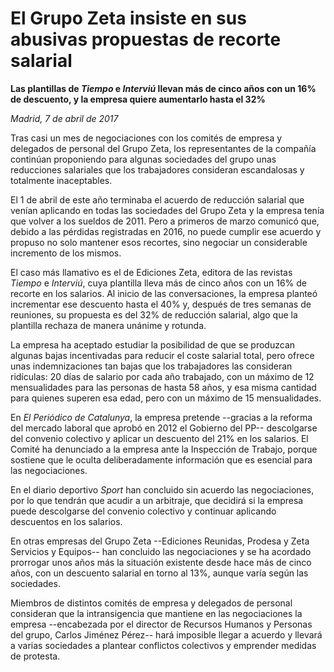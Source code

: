 # El Grupo Zeta insiste en sus abusivas propuestas de recorte salarial

**Las plantillas de *Tiempo* e *Interviú* llevan más de cinco años con un 16% de descuento, y la empresa quiere aumentarlo hasta el 32%**

*Madrid, 7 de abril de 2017*

Tras casi un mes de negociaciones con los comités de empresa y delegados de personal del Grupo Zeta, los representantes de la compañía continúan proponiendo para algunas sociedades del grupo unas reducciones salariales que los trabajadores consideran escandalosas y totalmente inaceptables.

El 1 de abril de este año terminaba el acuerdo de reducción salarial que venían aplicando en todas las sociedades del Grupo Zeta y la empresa tenía que volver a los sueldos de 2011. Pero a primeros de marzo comunicó que, debido a las pérdidas registradas en 2016, no puede cumplir ese acuerdo y propuso no solo mantener esos recortes, sino negociar un considerable incremento de los mismos.

El caso más llamativo es el de Ediciones Zeta, editora de las revistas *Tiempo* e *Interviú*, cuya plantilla lleva más de cinco años con un 16% de recorte en los salarios. Al inicio de las conversaciones, la empresa planteó incrementar ese descuento hasta el 40% y, después de tres semanas de reuniones, su propuesta es del 32% de reducción salarial, algo que la plantilla rechaza de manera unánime y rotunda.

La empresa ha aceptado estudiar la posibilidad de que se produzcan algunas bajas incentivadas para reducir el coste salarial total, pero ofrece unas indemnizaciones tan bajas que los trabajadores las consideran ridículas: 20 días de salario por cada año trabajado, con un máximo de 12 mensualidades para las personas de hasta 58 años, y esa misma cantidad para quienes superen esa edad, pero con un máximo de 15 mensualidades.

En *El Periódico de Catalunya*, la empresa pretende --gracias a la reforma del mercado laboral que aprobó en 2012 el Gobierno del PP-- descolgarse del convenio colectivo y aplicar un descuento del 21% en los salarios. El Comité ha denunciado a la empresa ante la Inspección de Trabajo, porque sostiene que le oculta deliberadamente información que es esencial para las negociaciones.

En el diario deportivo *Sport* han concluido sin acuerdo las negociaciones, por lo que tendrán que acudir a un arbitraje, que decidirá si la empresa puede descolgarse del convenio colectivo y continuar aplicando descuentos en los salarios.

En otras empresas del Grupo Zeta --Ediciones Reunidas, Prodesa y Zeta Servicios y Equipos-- han concluido las negociaciones y se ha acordado prorrogar unos años más la situación existente desde hace más de cinco años, con un descuento salarial en torno al 13%, aunque varía según las sociedades. 

Miembros de distintos comités de empresa y delegados de personal consideran que la intransigencia que mantiene en las negociaciones la empresa --encabezada por el director de Recursos Humanos y Personas del grupo, Carlos Jiménez Pérez-- hará imposible llegar a acuerdo y llevará a varias sociedades a plantear conflictos colectivos y emprender medidas de protesta.
